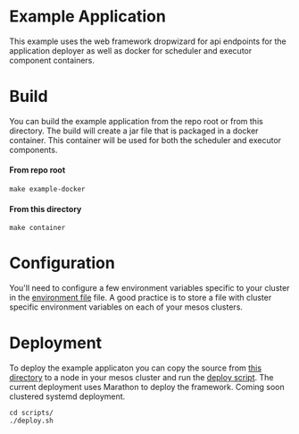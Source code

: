 # Example Application
This example uses the web framework dropwizard for api endpoints for the application deployer as well as docker for scheduler and executor component containers.

# Build
You can build the example application from the repo root or from this directory. The build will create a jar file that is packaged in a docker container. This container will be used for both the scheduler and executor components. 

#### From repo root
```shell
make example-docker
```

#### From this directory
```shell
make container
```

# Configuration
You'll need to configure a few environment variables specific to your cluster in the [environment file](./config/environment) file. A good practice is to store a file with cluster specific environment variables on each of your mesos clusters.

# Deployment
To deploy the example applicaton you can copy the source from [this directory](./) to a node in your mesos cluster and run the [deploy script](./scripts/deploy.sh). The current deployment uses Marathon to deploy the framework. Coming soon clustered systemd deployment.
```shell
cd scripts/
./deploy.sh
```
